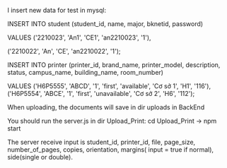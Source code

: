 I insert new data for test in mysql:

INSERT INTO student (student_id, name, major, bknetid, password) 

VALUES ('2210023', 'An1', 'CE1', 'an2210023', '1'),

('2210022', 'An', 'CE', 'an2210022', '1');

INSERT INTO printer (printer_id, brand_name, printer_model, description, status, campus_name, building_name, room_number)

VALUES
    ('H6P5555', 'ABCD', '1', 'first', 'available', 'Cơ sở 1', 'H1', '116'),
    ('H6P5554', 'ABCE', '1', 'first', 'unavailable', 'Cơ sở 2', 'H6', '112');

When uploading, the documents will save in dir uploads in BackEnd

You should run the server.js in dir Upload_Print: cd Upload_Print -> npm start

The server receive input is student_id, printer_id, file, page_size, number_of_pages, copies, orientation, margins( input = true if normal), side(single or double).


